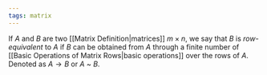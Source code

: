 ```yaml
---
tags: matrix
---
```

If $A$ and $B$ are two [[Matrix Definition|matrices]] $m\times n$, we say that $B$ is *row-equivalent* to $A$ if $B$ can be obtained from $A$ through a finite number of [[Basic Operations of Matrix Rows|basic operations]] over the rows of $A$. Denoted as $A \rightarrow B$ or $A$ ~ $B$.
